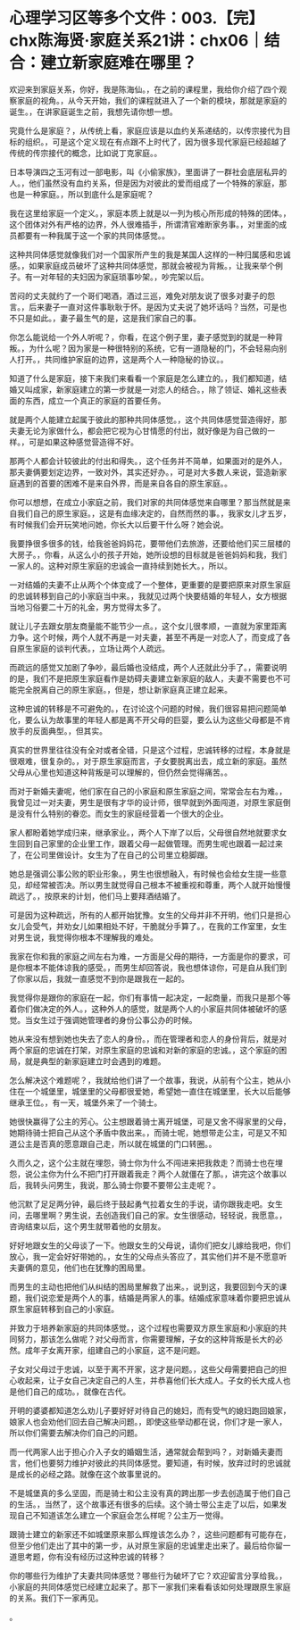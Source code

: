 # 心理学习区等多个文件：003.【完】chx陈海贤·家庭关系21讲：chx06｜结合：建立新家庭难在哪里？

欢迎来到家庭关系，你好，我是陈海仙。，在之前的课程里，我给你介绍了四个观察家庭的视角。，从今天开始，我们的课程就进入了一个新的模块，那就是家庭的诞生。，在讲家庭诞生之前，我想先请你想一想。

究竟什么是家庭？，从传统上看，家庭应该是以血约关系递结的，以传宗接代为目标的组织。，可是这个定义现在有点跟不上时代了，因为很多现代家庭已经超越了传统的传宗接代的概念，比如说丁克家庭。。

日本导演四之玉河有过一部电影，叫《小偷家族》，里面讲了一群社会底层私异的人。，他们虽然没有血约关系，但是因为对彼此的爱而组成了一个特殊的家庭，那也是一种家庭。，所以到底什么是家庭呢？

我在这里给家庭一个定义。，家庭本质上就是以一列为核心所形成的特殊的团体。，这个团体对外有严格的边界，外人很难插手，所谓清官难断家务事。，对里面的成员都要有一种我属于这一个家的共同体感觉。。

这种共同体感觉就像我们对一个国家所产生的我是某国人这样的一种归属感和忠诚感。，如果家庭成员破坏了这种共同体感觉，那就会被视为背叛。，让我来举个例子。有一对年轻的夫妇因为家庭琐事吵架。，吵完架以后。

苦闷的丈夫就约了一个哥们喝酒，酒过三巡，难免对朋友说了很多对妻子的怨言。，后来妻子一直对这件事耿耿于怀。是因为丈夫说了她坏话吗？当然，可是也不只是如此。，妻子最生气的是，这是我们家自己的事。

你怎么能说给一个外人听呢？，你看，在这个例子里，妻子感觉到的就是一种背叛。，为什么呢？因为家是一种很特别的系统，它有一道隐秘的门，不会轻易向别人打开。，共同维护家庭的边界，这是两个人一种隐秘的协议。。

知道了什么是家庭，接下来我们来看看一个家庭是怎么建立的。，我们都知道，结婚又叫成家，新家庭建立的第一步就是一对恋人的结合。，除了领证、婚礼这些表面的东西，成立一个真正的家庭的首要任务。

就是两个人能建立起属于彼此的那种共同体感觉。，这个共同体感觉营造得好，那夫妻无论为家做什么，都会把它视为心甘情愿的付出，就好像是为自己做的一样。，可是如果这种感觉营造得不好。

那两个人都会计较彼此的付出和得失。，这个任务并不简单，如果面对的是外人，那夫妻俩要划定边界，一致对外，其实还好办。，可是对大多数人来说，营造新家庭遇到的首要的困难不是来自外界，而是来自各自的原生家庭。。

你可以想想，在成立小家庭之前，我们对家的共同体感觉来自哪里？那当然就是来自我们自己的原生家庭。，这是有血缘决定的，自然而然的事。，我家女儿才五岁，有时候我们会开玩笑地问她，你长大以后要干什么呀？她会说。

我要挣很多很多的钱，给我爸爸妈妈花，要带他们去旅游，还要给他们买三层楼的大房子。，你看，从这么小的孩子开始，她所设想的目标就是爸爸妈妈和我，我们一家人的。这种对原生家庭的忠诚会一直持续到她长大。，所以。

一对结婚的夫妻不止从两个个体变成了一个整体，更重要的是要把原来对原生家庭的忠诚转移到自己的小家庭当中来。，我就见过两个快要结婚的年轻人，女方根据当地习俗要二十万的礼金，男方觉得太多了。

就让儿子去跟女朋友商量能不能节少一点。，这个女儿很孝顺，一直就为家里距离力争。这个时候，两个人就不再是一对夫妻，甚至不再是一对恋人了，而变成了各自原生家庭的谈判代表。，立场让两个人疏远。

而疏远的感觉又加剧了争吵，最后婚也没结成，两个人还就此分手了。，需要说明的是，我们不是把原生家庭看作是妨碍夫妻建立新家庭的敌人，夫妻不需要也不可能完全脱离自己的原生家庭。，但是，想让新家庭真正建立起来。

这种忠诚的转移是不可避免的。，在讨论这个问题的时候，我们很容易把问题简单化，要么认为故事里的年轻人都是离不开父母的巨婴，要么认为这些父母都是不肯放手的反面典型。，但其实。

真实的世界里往往没有全对或者全错，只是这个过程，忠诚转移的过程，本身就是很艰难，很复杂的。，对于原生家庭而言，子女要脱离出去，成立新的家庭。虽然父母从心里也知道这种背叛是可以理解的，但仍然会觉得痛苦。。

而对于新婚夫妻呢，他们家在自己的小家庭和原生家庭之间，常常会左右为难。，我曾见过一对夫妻，男生是很有才华的设计师，很早就到外面闯道，对原生家庭倒是没有什么特别的眷恋。而女生的家庭经营着一个很大的企业。

家人都盼着她学成归来，继承家业。，两个人下岸了以后，父母很自然地就要求女生回到自己家里的企业里工作，跟着父母一起做管理。而男生呢也跟着一起过来了，在公司里做设计。女生为了在自己的公司里立稳脚跟。

她总是强调公事公败的职业形象。，男生也很想融入，有时候也会给女生提一些意见，却经常被否决。所以男生就觉得自己根本不被重视和尊重，两个人就开始慢慢疏远了。，按原来的计划，他们马上要拜酒结婚了。

可是因为这种疏远，所有的人都开始犹豫。女生的父母并非不开明，他们只是担心女儿会受气，并劝女儿如果相处不好，干脆就分手算了。，在我的工作室里，女生对男生说，我觉得你根本不理解我的难处。

我家在你和我的家庭之间左右为难，一方面是父母的期待，一方面是你的要求，可是你根本不能体谅我的感受。，而男生却回答说，我也想体谅你，可是自从我们到了你家以后，我就一直感觉不到你是跟我在一起的。

我觉得你是跟你的家庭在一起，你们有事情一起决定，一起商量，而我只是那个等着你们做决定的外人。，这种外人的感觉，就是两个人的小家庭共同体被破坏的感觉。当女生过于强调她管理者的身份公事公办的时候。

她从来没有想到她也失去了恋人的身份。，而在管理者和恋人的身份背后，就是对两个家庭的忠诚在打架，对原生家庭的忠诚和对新的家庭的忠诚。，这个家庭的困局，就是典型的新家庭建立时会遇到的难题。

怎么解决这个难题呢？，我就给他们讲了一个故事，我说，从前有个公主，她从小住在一个城堡里，城堡里的父母都很爱她，希望她一直住在城堡里，长大以后能够继承王位。，有一天，城堡外来了一个骑士。

她很快赢得了公主的芳心。公主想跟着骑士离开城堡，可是又舍不得家里的父母，她期待骑士把自己从这个矛盾中救出来。，而骑士呢，她想带走公主，可是又不知道公主是否真的愿意跟自己走，所以就在城堡的门口转圈。。

久而久之，这个公主就在埋怨，骑士你为什么不闯进来把我救走？而骑士也在埋怨，说公主你为什么不把门打开跟着我走？两个人就僵在了那。，讲完这个故事以后，我转头问男生，我说，那么骑士你要不要带公主走呢？。

他沉默了足足两分钟，最后终于鼓起勇气拉着女生的手说，请你跟我走吧。女生问，去哪里啊？男生说，去创造我们自己的家。女生很感动，轻轻说，我愿意。，咨询结束以后，这个男生就带着他的女朋友。

好好地跟女生的父母谈了一下。他跟女生的父母说，请你们把女儿嫁给我吧，你们放心，我一定会好好带她的。，女生的父母点头答应了，其实他们并不是不愿意听夫妻俩的意见，他们也在犹豫的困局里。

而男生的主动也把他们从纠结的困局里解救了出来。，说到这，我要回到今天的课题，我们说恋爱是两个人的事，结婚是两家人的事。结婚成家意味着你要把忠诚从原生家庭转移到自己的小家庭。

并致力于培养新家庭的共同体感觉。，这个过程也需要双方原生家庭和小家庭的共同努力，那该怎么做呢？对父母而言，你需要理解，子女的这种背叛是长大的必然。成年子女离开家，组建自己的小家庭，这不是问题。

子女对父母过于忠诚，以至于离不开家，这才是问题。，这些父母需要把自己的担心收起来，让子女自己决定自己的人生，并恭喜他们长大成人。子女的长大成人也是他们自己的成功。，就像在古代。

开明的婆婆都知道怎么劝儿子要好好对待自己的媳妇，而有受气的媳妇跑回娘家，娘家人也会劝他们回去自己解决问题。，即使这些举动都在说，你们才是一家人，所以你们需要去解决你们自己的问题。

而一代两家人出于担心介入子女的婚姻生活，通常就会帮到吗？，对新婚夫妻而言，他们也要努力维护对彼此的共同体感觉。要知道，有时候，放弃过时的忠诚就是成长的必经之路。就像在这个故事里说的。

不是城堡真的多么坚固，而是骑士和公主没有真的跨出那一步去创造属于他们自己的生活。，当然了，这个故事还有很多的后续。这个骑士带公主走了以后，如果发现自己不知道该怎么建立一个家庭会怎么样呢？公主万一觉得。

跟骑士建立的新家还不如城堡原来那么辉煌该怎么办？，这些问题都有可能存在，但至少他们走出了其中的第一步，从对原生家庭的忠诚里走出来了。最后给你留一道思考题，你有没有经历过这种忠诚的转移？

你的哪些行为维护了夫妻共同体感觉？哪些行为破坏了它？欢迎留言分享给我。，小家庭的共同体感觉已经建立起来了。那下一家我们来看看该如何处理跟原生家庭的关系。我们下一家再见。

。